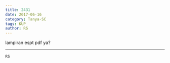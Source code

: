 ```yaml
---
title: 2431
date: 2017-06-16
category: Tanya-SC
tags: KUP
author: RS
---
```


lampiran espt pdf ya?

---



`RS`
